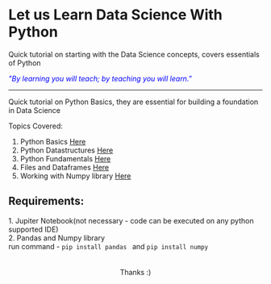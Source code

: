 # Let us Learn Data Science With Python
Quick tutorial on starting with the Data Science concepts, covers essentials of Python

<div style="color:blue;"><i> "By learning you will teach; by teaching you will learn." </i> </div>
<hr>
Quick tutorial on Python Basics, they are essential for building a foundation in Data Science

Topics Covered:
1. Python Basics <a href='/1.Py-Basics.ipynb'>Here </a>
2. Python Datastructures  <a href='/2.%20Py-DataStructures.ipynb'>Here </a>
3. Python Fundamentals <a href='/3.%20Py-Fundamentals.ipynb'>Here </a>
4. Files and Dataframes <a href='/4.%20Py-WorkingWithFilesAndDataframes.ipynb'>Here </a>
5. Working with Numpy library <a href='/5.%20Numpy.ipynb'>Here </a>


<h2> Requirements: </h2>
1. Jupiter Notebook(not necessary - code can be executed on any python supported IDE)</br>
2. Pandas and Numpy library <br>
run command - <code>pip install pandas </code> and  <code>pip install numpy</code>
</br></br></br>
<center>Thanks :) </center>
